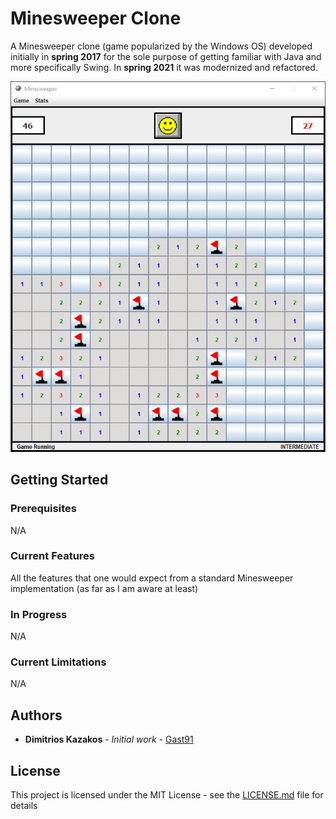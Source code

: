 # Minesweeper Clone
A Minesweeper clone (game popularized by the Windows OS) developed initially in **spring 2017** for the sole purpose of getting familiar with Java and more specifically Swing. In **spring 2021** it was modernized and refactored.
<br><p align="center">
  <img src="preview.png">
</p>

## Getting Started

### Prerequisites
  N/A

### Current Features

All the features that one would expect from a standard Minesweeper implementation (as far as I am aware at least)

### In Progress
  N/A

### Current Limitations
  N/A

## Authors

* **Dimitrios Kazakos** - *Initial work* - [Gast91](https://github.com/Gast91)

## License

This project is licensed under the MIT License - see the [LICENSE.md](LICENSE.md) file for details
